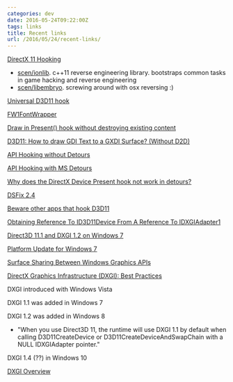 ```yaml
---
categories: dev
date: 2016-05-24T09:22:00Z
tags: links
title: Recent links
url: /2016/05/24/recent-links/
---
```


[DirectX 11 Hooking](http://stanleycen.com/blog/directx11-hooking/)

* [scen/ionlib](https://github.com/scen/ionlib). c++11 reverse engineering library. bootstraps common tasks in game hacking and reverse engineering
* [scen/libembryo](https://github.com/scen/libembryo). screwing around with osx reversing :)
 
[Universal D3D11 hook](http://www.unknowncheats.me/forum/d3d-tutorials-and-source/88369-universal-d3d11-hook.html)

[FW1FontWrapper](http://fw1.codeplex.com/)
 
[Draw in Present() hook without destroying existing content](http://stackoverflow.com/questions/28684509/draw-in-present-hook-without-destroying-existing-content)

[D3D11: How to draw GDI Text to a GXDI Surface? (Without D2D)](http://stackoverflow.com/questions/5979632/d3d11-how-to-draw-gdi-text-to-a-gxdi-surface-without-d2d?rq=1)

[API Hooking without Detours](http://stackoverflow.com/questions/8993979/api-hooking-without-detours?rq=1)

[API Hooking with MS Detours](http://www.codeproject.com/Articles/30140/API-Hooking-with-MS-Detours)

[Why does the DirectX Device Present hook not work in detours?](http://stackoverflow.com/questions/22432546/why-does-the-directx-device-present-hook-not-work-in-detours)

[DSFix 2.4](http://blog.metaclassofnil.com/?tag=dsfix)

[Beware other apps that hook D3D11](http://www.ownedcore.com/forums/world-of-warcraft/world-of-warcraft-bots-programs/wow-memory-editing/401141-beware-other-apps-hook-d3d11.html)
  
[Obtaining Reference To ID3D11Device From A Reference To IDXGIAdapter1](http://www.dreamincode.net/forums/topic/286194-obtaining-reference-to-id3d11device-from-a-reference-to-idxgiadapter1/)

[Direct3D 11.1 and DXGI 1.2 on Windows 7](http://www.gamedev.net/topic/647530-direct3d-111-and-dxgi-12-on-windows-7/)

[Platform Update for Windows 7](https://msdn.microsoft.com/en-us/library/windows/desktop/jj863687(v=vs.85).aspx)

[Surface Sharing Between Windows Graphics APIs](https://msdn.microsoft.com/en-us/library/windows/desktop/ee913554(v=vs.85).aspx)

[DirectX Graphics Infrastructure (DXGI): Best Practices](https://msdn.microsoft.com/en-us/library/windows/desktop/ee417025(v=vs.85).aspx)

DXGI introduced with Windows Vista

DXGI 1.1 was added in Windows 7

DXGI 1.2 was added in Windows 8

* "When you use Direct3D 11, the runtime will use DXGI 1.1 by default when calling D3D11CreateDevice or D3D11CreateDeviceAndSwapChain with a NULL IDXGIAdapter pointer."

DXGI 1.4 (??) in Windows 10

[DXGI Overview](https://msdn.microsoft.com/en-us/library/windows/desktop/bb205075(v=vs.85).aspx)
